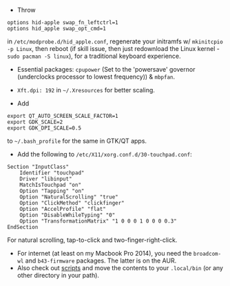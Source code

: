 - Throw
```
options hid-apple swap_fn_leftctrl=1
options hid_apple swap_opt_cmd=1
```
in `/etc/modprobe.d/hid_apple.conf`, regenerate your initramfs w/ `mkinitcpio -p Linux`, then reboot (if skill issue, then just redownload the Linux kernel - `sudo pacman -S linux`), for a traditional keyboard experience.
<br>   

- Essential packages: `cpupower` (Set to the 'powersave' governor (underclocks processor to lowest frequency))  & `mbpfan`. <br>

- `Xft.dpi: 192` in `~/.Xresources` for better scaling. <br>

- Add
```
export QT_AUTO_SCREEN_SCALE_FACTOR=1
export GDK_SCALE=2
export GDK_DPI_SCALE=0.5
```
to `~/.bash_profile` for the same in GTK/QT apps.

- Add the following to `/etc/X11/xorg.conf.d/30-touchpad.conf`:
```
Section "InputClass"
    Identifier "touchpad"
    Driver "libinput"
    MatchIsTouchpad "on"
    Option "Tapping" "on"
    Option "NaturalScrolling" "true"
    Option "ClickMethod" "clickfinger"
    Option "AccelProfile" "flat"
    Option "DisableWhileTyping" "0"
    Option "TransformationMatrix" "1 0 0 0 1 0 0 0 0.3"
EndSection
```
For natural scrolling, tap-to-click and two-finger-right-click. <br>
- For internet (at least on my Macbook Pro 2014), you need the `broadcom-wl` and `b43-firmware` packages. The latter is on the AUR. <br>
- Also check out [scripts](Scripts/) and move the contents to your `.local/bin` (or any other directory in your path).